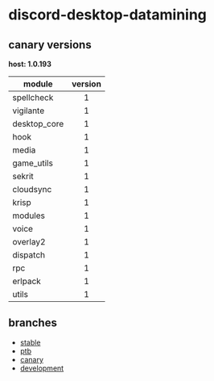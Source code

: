 # discord-desktop-datamining

## canary versions

**host: 1.0.193**

| module | version |
| ------ | :-----: |
| spellcheck | 1 |
| vigilante | 1 |
| desktop_core | 1 |
| hook | 1 |
| media | 1 |
| game_utils | 1 |
| sekrit | 1 |
| cloudsync | 1 |
| krisp | 1 |
| modules | 1 |
| voice | 1 |
| overlay2 | 1 |
| dispatch | 1 |
| rpc | 1 |
| erlpack | 1 |
| utils | 1 |

## branches

- [stable](https://github.com/OpenAsar/discord-desktop-datamining/tree/stable)
- [ptb](https://github.com/OpenAsar/discord-desktop-datamining/tree/ptb)
- [canary](https://github.com/OpenAsar/discord-desktop-datamining/tree/canary)
- [development](https://github.com/OpenAsar/discord-desktop-datamining/tree/development)